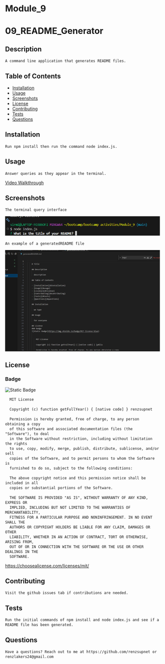 # Module_9
# 09_README_Generator


  ## Description

    A command line application that generates README files.

  ## Table of Contents 

  - [Installation](#installation)
  - [Usage](#usage)
  - [Screenshots](#screenshots)
  - [License](#license)
  - [Contributing](#contributing)
  - [Tests](#tests)
  - [Questions](#questions)

  ## Installation

    Run npm install then run the command node index.js.

  ## Usage

    Answer queries as they appear in the terminal.
   [Video Walkthrough]()
    
  ## Screenshots

    The terminal query interface

  ![Alt text](/utils/images/terminal.png "Terminal")


    An example of a generatedREADME file

  ![Alt text](/utils/images/code.png "Code")
  
  ## License 
  ### Badge 
  ![Static Badge](https://img.shields.io/badge/MIT-license-blue)

    
      MIT License

      Copyright (c) function getFullYear() { [native code] } renzsupnet
      
      Permission is hereby granted, free of charge, to any person obtaining a copy
      of this software and associated documentation files (the "Software"), to deal
      in the Software without restriction, including without limitation the rights
      to use, copy, modify, merge, publish, distribute, sublicense, and/or sell
      copies of the Software, and to permit persons to whom the Software is
      furnished to do so, subject to the following conditions:
      
      The above copyright notice and this permission notice shall be included in all
      copies or substantial portions of the Software.
      
      THE SOFTWARE IS PROVIDED "AS IS", WITHOUT WARRANTY OF ANY KIND, EXPRESS OR
      IMPLIED, INCLUDING BUT NOT LIMITED TO THE WARRANTIES OF MERCHANTABILITY,
      FITNESS FOR A PARTICULAR PURPOSE AND NONINFRINGEMENT. IN NO EVENT SHALL THE
      AUTHORS OR COPYRIGHT HOLDERS BE LIABLE FOR ANY CLAIM, DAMAGES OR OTHER
      LIABILITY, WHETHER IN AN ACTION OF CONTRACT, TORT OR OTHERWISE, ARISING FROM,
      OUT OF OR IN CONNECTION WITH THE SOFTWARE OR THE USE OR OTHER DEALINGS IN THE
      SOFTWARE.
      

  https://choosealicense.com/licenses/mit/
  

  ## Contributing

    Visit the github issues tab if contributions are needed.
  
  ## Tests

    Run the initial commands of npm install and node index.js and see if a README file has been generated.
  
  ## Questions

    Have a questions? Reach out to me at https://github.com/renzsupnet or renzlakers24@gmail.com
  
